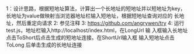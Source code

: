 1：设计思路，根据短地址算法，计算出一个长地址的短地址并以短地址为key，
   长地址为value做映射当浏览器地址栏输入短地址，根据短地址查询对应的
   长地址，然后重定向请求
2: 参见注释
3: https://github.com/angrywen/try
4: 运行test.js，地址栏输入http://localhost/index.html，在LongUrl 输
   入框输入长地址点击ToShort后点击生成的短地址连接。在ShortUrl输入框
   输入短地址点击ToLong 后单击生成的长地址连接  

